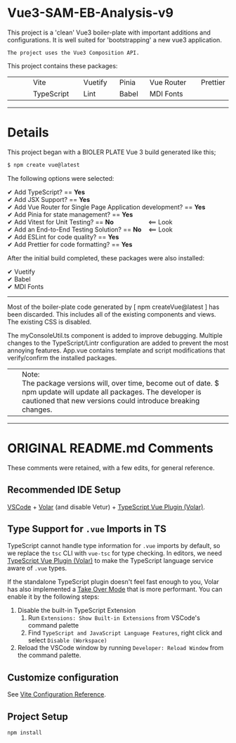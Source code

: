 # Vue3-SAM-EB-Analysis-v9

This project is a 'clean' Vue3 boiler-plate with important additions and configurations. It is well suited for 'bootstrapping' a new vue3 application.

```sp
The project uses the Vue3 Composition API.
```

This project contains these packages:
<table>
	<tr>
		<td width="10%">
		<td>Vite
		<td>Vuetify
		<td>Pinia
		<td>Vue Router
		<td>Prettier
	</tr>
	<tr>
	<td width="10%">
		<td>TypeScript
		<td>Lint
		<td>Babel
		<td>MDI Fonts
		<td width="10%">
	</tr>
</table

***
***

# Details

This project began with a BIOLER PLATE Vue 3 build generated like this;

```sh
$ npm create vue@latest
```
The following options were selected:

✔ Add TypeScript?	== 		**Yes**<br>
✔ Add JSX Support?	==		**Yes**<br>
✔ Add Vue Router for Single Page Application development?	==		**Yes**<br>
✔ Add Pinia for state management?	==		**Yes**<br>
✔ Add Vitest for Unit Testing?	==		**No** &nbsp;&nbsp;&nbsp;&nbsp;&nbsp;&nbsp;&nbsp;&nbsp;&nbsp;&nbsp;&nbsp;&nbsp;&nbsp;&nbsp;&nbsp;&nbsp;&nbsp;&nbsp; <== Look <br>
✔ Add an End-to-End Testing Solution?	==		**No**&nbsp;&nbsp;&nbsp; <== Look <br>
✔ Add ESLint for code quality?	==		**Yes**<br>
✔ Add Prettier for code formatting? 	==		**Yes**<br>

After the initial build completed, these packages were also installed:

✔ Vuetify\
✔ Babel\
✔ MDI Fonts

***
Most of the boiler-plate code generated by [ npm createVue@latest ] has been discarded.
This includes all of the existing components and views. The existing CSS is disabled.

The myConsoleUtil.ts component is added to improve debugging.
Multiple changes to the TypeScript/Lintr configuration are added to prevent the most annoying features. 
App.vue contains template and script modifications that verify/confirm the installed packages.

<table><tr><td width="5%"></><td >
Note:<br>
The package versions will, over time, become out of date. $ npm update will update all packages. The developer is cautioned that new versions could introduce breaking changes.

</td></tr></table>

***


# ORIGINAL README.md Comments

These comments were retained, with a few edits, for general reference.

## Recommended IDE Setup

[VSCode](https://code.visualstudio.com/) + [Volar](https://marketplace.visualstudio.com/items?itemName=Vue.volar) (and disable Vetur) + [TypeScript Vue Plugin (Volar)](https://marketplace.visualstudio.com/items?itemName=Vue.vscode-typescript-vue-plugin).

## Type Support for `.vue` Imports in TS

TypeScript cannot handle type information for `.vue` imports by default, so we replace the `tsc` CLI with `vue-tsc` for type checking. In editors, we need [TypeScript Vue Plugin (Volar)](https://marketplace.visualstudio.com/items?itemName=Vue.vscode-typescript-vue-plugin) to make the TypeScript language service aware of `.vue` types.

If the standalone TypeScript plugin doesn't feel fast enough to you, Volar has also implemented a [Take Over Mode](https://github.com/johnsoncodehk/volar/discussions/471#discussioncomment-1361669) that is more performant. You can enable it by the following steps:

1. Disable the built-in TypeScript Extension
    1) Run `Extensions: Show Built-in Extensions` from VSCode's command palette
    2) Find `TypeScript and JavaScript Language Features`, right click and select `Disable (Workspace)`
2. Reload the VSCode window by running `Developer: Reload Window` from the command palette.

## Customize configuration

See [Vite Configuration Reference](https://vitejs.dev/config/).

## Project Setup

```sh
npm install
```